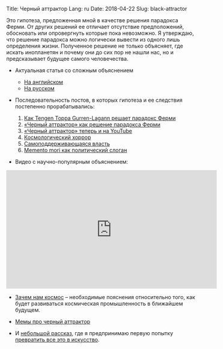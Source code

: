 Title: Черный аттрактор
Lang: ru
Date: 2018-04-22
Slug: black-attractor

Это гипотеза, предложенная мной в качестве решения парадокса Ферми. От других решений ее отличает отсутствие предположений, обосновать или опровергнуть которые пока невозможно. Я утверждаю, что решение парадокса можно логически вывести из одного лишь определения жизни. Полученное решение не только объясняет, где искать инопланетян и почему они до сих пор не нашли нас, но и предсказывает будущее самого человечества.

* Актуальная статья со сложным объяснением 
	* [На английском](/content/pages/black-attractor/paper.pdf)
	* [На русском](/content/pages/black-attractor/paper_ru.pdf)

* Последовательность постов, в которых гипотеза и ее следствия постепенно прорабатывались:
	1. [Как Tengen Toppa Gurren-Lagann решает парадокс Ферми](fermi-gulag.html)
	2. [«Черный аттрактор» как решение парадокса Ферми](fermi-paradox.html)
	3. [«Черный аттрактор» теперь и на YouTube](black-attractor-video.html)
	4. [Космологический хоррор](cosmologic-horror.html)
	4. [Самоподдерживающаяся власть](self-sustaining-power.html)
	5. [Memento mori как политический слоган](civil-death.html)

* Видео с научно-популярным объяснением:
<iframe width="560" height="315" src="https://www.youtube.com/embed/V6Sev1WZceM" frameborder="0" allow="autoplay; encrypted-media" allowfullscreen></iframe>

* [Зачем нам космос](space-business.html) – необходимые пояснения относительно того, как будет развиваться космическая промышленность в ближайшем будущем.

* [Мемы про черный аттрактор](https://t.me/blackattractormemes)

* И [небольшой рассказ](/content/pages/black-attractor/story.pdf), где я предпринимаю первую попытку [превратить все это в искусство](cosmologic-horror.html).